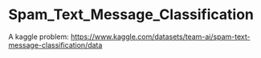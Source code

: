 # Spam_Text_Message_Classification
A kaggle problem: https://www.kaggle.com/datasets/team-ai/spam-text-message-classification/data
